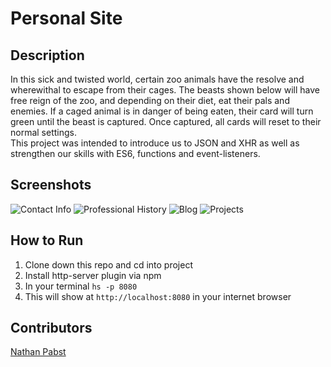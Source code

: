 # Personal Site

## Description
In this sick and twisted world, certain zoo animals have the resolve and wherewithal to escape from their cages. The beasts shown below will have free reign of the zoo, and depending on their diet, eat their pals and enemies. If a caged animal is in danger of being eaten, their card will turn green until the beast is captured. Once captured, all cards will reset to their normal settings.     
This project was intended to introduce us to JSON and XHR as well as strengthen our skills with ES6, functions and event-listeners.  

## Screenshots
![Contact Info]()
![Professional History]()
![Blog]()
![Projects]()

## How to Run
1. Clone down this repo and cd into project
1. Install http-server plugin via npm
1. In your terminal ```hs -p 8080```
1. This will show at `http://localhost:8080` in your internet browser

## Contributors
[Nathan Pabst](https://github.com/nathanpabst)